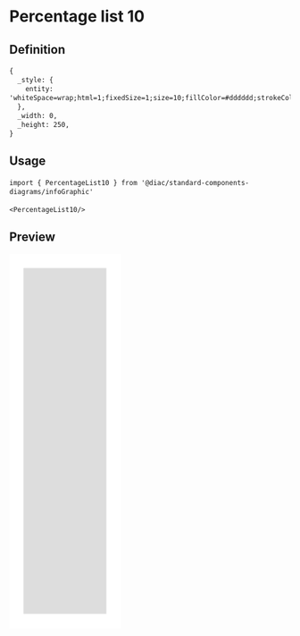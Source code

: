 # Percentage list 10

## Definition

```
{
  _style: { 
    entity: 'whiteSpace=wrap;html=1;fixedSize=1;size=10;fillColor=#dddddd;strokeColor=none;rounded=0;',
  },
  _width: 0,
  _height: 250,
}
```

## Usage

```
import { PercentageList10 } from '@diac/standard-components-diagrams/infoGraphic'

<PercentageList10/>
```

## Preview

<img src="./percentage-list-10.png" width="200"/>
